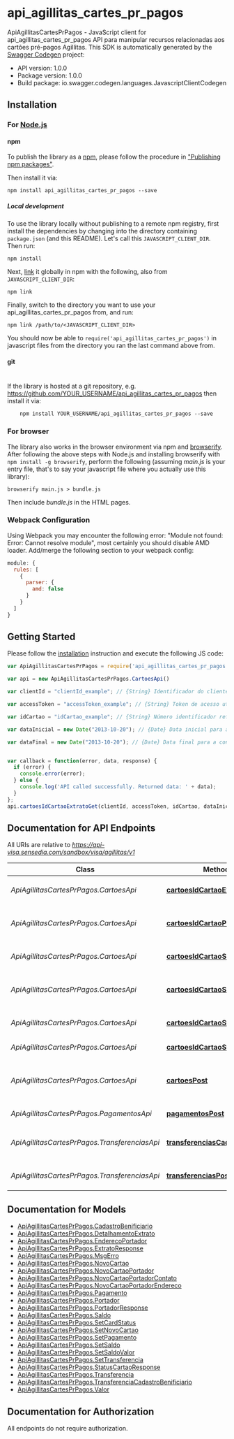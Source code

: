 # api_agillitas_cartes_pr_pagos

ApiAgillitasCartesPrPagos - JavaScript client for api_agillitas_cartes_pr_pagos
API para manipular recursos relacionadas aos  cartões pré-pagos Agillitas.
This SDK is automatically generated by the [Swagger Codegen](https://github.com/swagger-api/swagger-codegen) project:

- API version: 1.0.0
- Package version: 1.0.0
- Build package: io.swagger.codegen.languages.JavascriptClientCodegen

## Installation

### For [Node.js](https://nodejs.org/)

#### npm

To publish the library as a [npm](https://www.npmjs.com/),
please follow the procedure in ["Publishing npm packages"](https://docs.npmjs.com/getting-started/publishing-npm-packages).

Then install it via:

```shell
npm install api_agillitas_cartes_pr_pagos --save
```

##### Local development

To use the library locally without publishing to a remote npm registry, first install the dependencies by changing 
into the directory containing `package.json` (and this README). Let's call this `JAVASCRIPT_CLIENT_DIR`. Then run:

```shell
npm install
```

Next, [link](https://docs.npmjs.com/cli/link) it globally in npm with the following, also from `JAVASCRIPT_CLIENT_DIR`:

```shell
npm link
```

Finally, switch to the directory you want to use your api_agillitas_cartes_pr_pagos from, and run:

```shell
npm link /path/to/<JAVASCRIPT_CLIENT_DIR>
```

You should now be able to `require('api_agillitas_cartes_pr_pagos')` in javascript files from the directory you ran the last 
command above from.

#### git
#
If the library is hosted at a git repository, e.g.
https://github.com/YOUR_USERNAME/api_agillitas_cartes_pr_pagos
then install it via:

```shell
    npm install YOUR_USERNAME/api_agillitas_cartes_pr_pagos --save
```

### For browser

The library also works in the browser environment via npm and [browserify](http://browserify.org/). After following
the above steps with Node.js and installing browserify with `npm install -g browserify`,
perform the following (assuming *main.js* is your entry file, that's to say your javascript file where you actually 
use this library):

```shell
browserify main.js > bundle.js
```

Then include *bundle.js* in the HTML pages.

### Webpack Configuration

Using Webpack you may encounter the following error: "Module not found: Error:
Cannot resolve module", most certainly you should disable AMD loader. Add/merge
the following section to your webpack config:

```javascript
module: {
  rules: [
    {
      parser: {
        amd: false
      }
    }
  ]
}
```

## Getting Started

Please follow the [installation](#installation) instruction and execute the following JS code:

```javascript
var ApiAgillitasCartesPrPagos = require('api_agillitas_cartes_pr_pagos');

var api = new ApiAgillitasCartesPrPagos.CartoesApi()

var clientId = "clientId_example"; // {String} Identificador do cliente utilizado na autenticação.

var accessToken = "accessToken_example"; // {String} Token de acesso utilizado na autenticação.

var idCartao = "idCartao_example"; // {String} Número identificador referente ao proxy localizado no verso do cartão.

var dataInicial = new Date("2013-10-20"); // {Date} Data inicial para a consulta (YYYY-MM-DD).

var dataFinal = new Date("2013-10-20"); // {Date} Data final para a consulta (YYYY-MM-DD)..


var callback = function(error, data, response) {
  if (error) {
    console.error(error);
  } else {
    console.log('API called successfully. Returned data: ' + data);
  }
};
api.cartoesIdCartaoExtratoGet(clientId, accessToken, idCartao, dataInicial, dataFinal, callback);

```

## Documentation for API Endpoints

All URIs are relative to *https://api-visa.sensedia.com/sandbox/visa/agillitas/v1*

Class | Method | HTTP request | Description
------------ | ------------- | ------------- | -------------
*ApiAgillitasCartesPrPagos.CartoesApi* | [**cartoesIdCartaoExtratoGet**](docs/CartoesApi.md#cartoesIdCartaoExtratoGet) | **GET** /cartoes/{idCartao}/extrato | Consulta o extrato do cartão
*ApiAgillitasCartesPrPagos.CartoesApi* | [**cartoesIdCartaoPortadorGet**](docs/CartoesApi.md#cartoesIdCartaoPortadorGet) | **GET** /cartoes/{idCartao}/portador | Consuta informações do portador do cartão
*ApiAgillitasCartesPrPagos.CartoesApi* | [**cartoesIdCartaoSaldoGet**](docs/CartoesApi.md#cartoesIdCartaoSaldoGet) | **GET** /cartoes/{idCartao}/saldo | Consulta o saldo do cartão
*ApiAgillitasCartesPrPagos.CartoesApi* | [**cartoesIdCartaoSaldoPut**](docs/CartoesApi.md#cartoesIdCartaoSaldoPut) | **PUT** /cartoes/{idCartao}/saldo | Credita ou debita valor da conta de um cartão.
*ApiAgillitasCartesPrPagos.CartoesApi* | [**cartoesIdCartaoStatusGet**](docs/CartoesApi.md#cartoesIdCartaoStatusGet) | **GET** /cartoes/{idCartao}/status | Consulta o status do cartão
*ApiAgillitasCartesPrPagos.CartoesApi* | [**cartoesIdCartaoStatusPut**](docs/CartoesApi.md#cartoesIdCartaoStatusPut) | **PUT** /cartoes/{idCartao}/status | Altera status do cartão
*ApiAgillitasCartesPrPagos.CartoesApi* | [**cartoesPost**](docs/CartoesApi.md#cartoesPost) | **POST** /cartoes | Associa um número de proxy de cartão a um portador.
*ApiAgillitasCartesPrPagos.PagamentosApi* | [**pagamentosPost**](docs/PagamentosApi.md#pagamentosPost) | **POST** /pagamentos | Pagamento de boletos.
*ApiAgillitasCartesPrPagos.TransferenciasApi* | [**transferenciasCadastrosPost**](docs/TransferenciasApi.md#transferenciasCadastrosPost) | **POST** /transferencias/cadastros | Cadastro de beneficiário para Transferencia
*ApiAgillitasCartesPrPagos.TransferenciasApi* | [**transferenciasPost**](docs/TransferenciasApi.md#transferenciasPost) | **POST** /transferencias | Transferência de valores entre contas


## Documentation for Models

 - [ApiAgillitasCartesPrPagos.CadastroBenificiario](docs/CadastroBenificiario.md)
 - [ApiAgillitasCartesPrPagos.DetalhamentoExtrato](docs/DetalhamentoExtrato.md)
 - [ApiAgillitasCartesPrPagos.EnderecoPortador](docs/EnderecoPortador.md)
 - [ApiAgillitasCartesPrPagos.ExtratoResponse](docs/ExtratoResponse.md)
 - [ApiAgillitasCartesPrPagos.MsgErro](docs/MsgErro.md)
 - [ApiAgillitasCartesPrPagos.NovoCartao](docs/NovoCartao.md)
 - [ApiAgillitasCartesPrPagos.NovoCartaoPortador](docs/NovoCartaoPortador.md)
 - [ApiAgillitasCartesPrPagos.NovoCartaoPortadorContato](docs/NovoCartaoPortadorContato.md)
 - [ApiAgillitasCartesPrPagos.NovoCartaoPortadorEndereco](docs/NovoCartaoPortadorEndereco.md)
 - [ApiAgillitasCartesPrPagos.Pagamento](docs/Pagamento.md)
 - [ApiAgillitasCartesPrPagos.Portador](docs/Portador.md)
 - [ApiAgillitasCartesPrPagos.PortadorResponse](docs/PortadorResponse.md)
 - [ApiAgillitasCartesPrPagos.Saldo](docs/Saldo.md)
 - [ApiAgillitasCartesPrPagos.SetCardStatus](docs/SetCardStatus.md)
 - [ApiAgillitasCartesPrPagos.SetNovoCartao](docs/SetNovoCartao.md)
 - [ApiAgillitasCartesPrPagos.SetPagamento](docs/SetPagamento.md)
 - [ApiAgillitasCartesPrPagos.SetSaldo](docs/SetSaldo.md)
 - [ApiAgillitasCartesPrPagos.SetSaldoValor](docs/SetSaldoValor.md)
 - [ApiAgillitasCartesPrPagos.SetTransferencia](docs/SetTransferencia.md)
 - [ApiAgillitasCartesPrPagos.StatusCartaoResponse](docs/StatusCartaoResponse.md)
 - [ApiAgillitasCartesPrPagos.Transferencia](docs/Transferencia.md)
 - [ApiAgillitasCartesPrPagos.TransferenciaCadastroBenificiario](docs/TransferenciaCadastroBenificiario.md)
 - [ApiAgillitasCartesPrPagos.Valor](docs/Valor.md)


## Documentation for Authorization

 All endpoints do not require authorization.

